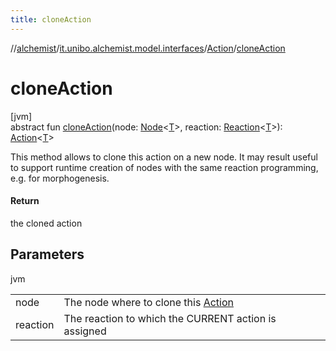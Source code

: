 ```yaml
---
title: cloneAction
---
```

//[alchemist](../../../index.html)/[it.unibo.alchemist.model.interfaces](../index.html)/[Action](index.html)/[cloneAction](clone-action.html)



# cloneAction



[jvm]\
abstract fun [cloneAction](clone-action.html)(node: [Node](../-node/index.html)<[T](../-node/index.html)>, reaction: [Reaction](../-reaction/index.html)<[T](../-node/index.html)>): [Action](index.html)<[T](../-node/index.html)>



This method allows to clone this action on a new node. It may result useful to support runtime creation of nodes with the same reaction programming, e.g. for morphogenesis.



#### Return



the cloned action



## Parameters


jvm

| | |
|---|---|
| node | The node where to clone this [Action](index.html) |
| reaction | The reaction to which the CURRENT action is assigned |




